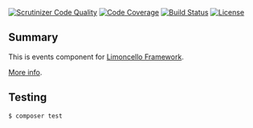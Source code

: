 [![Scrutinizer Code Quality](https://scrutinizer-ci.com/g/limoncello-php-dist/events/badges/quality-score.png?b=master)](https://scrutinizer-ci.com/g/limoncello-php-dist/events/?branch=master)
[![Code Coverage](https://scrutinizer-ci.com/g/limoncello-php-dist/events/badges/coverage.png?b=master)](https://scrutinizer-ci.com/g/limoncello-php-dist/events/?branch=master)
[![Build Status](https://travis-ci.org/limoncello-php-dist/events.svg?branch=master)](https://travis-ci.org/limoncello-php-dist/events)
[![License](https://img.shields.io/github/license/limoncello-php/framework.svg)](https://packagist.org/packages/limoncello-php/framework)

## Summary

This is events component for [Limoncello Framework](https://github.com/limoncello-php/framework).

[More info](https://github.com/limoncello-php/framework).

## Testing

```bash
$ composer test
```
